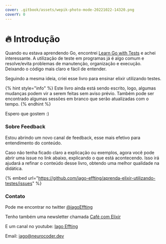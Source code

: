 ```yaml
---
cover: .gitbook/assets/wepik-photo-mode-20221022-14320.png
coverY: 0
---
```


# 🔥 Introdução

Quando eu estava aprendendo Go, encontrei [Learn Go with Tests](https://quii.gitbook.io/learn-go-with-tests/) e achei interessante. A utilização de teste em programas já é algo comum e resolve/evita problemas de manutenção, organização e execução. Deixando o código mais claro e fácil de entender.

Seguindo a mesma ideia, criei esse livro para ensinar elixir utilizando testes.

{% hint style="info" %}
Este livro ainda está sendo escrito, logo, algumas mudanças podem vir a serem feitas sem aviso prévio. Também pode ser encontrado algumas sessões em branco que serão atualizadas com o tempo.
{% endhint %}

Espero que gostem :)

### Sobre Feedback

Estou abrindo um novo canal de feedback, esse mais efetivo para entendimento do conteúdo.&#x20;

Caso não tenha ficado claro a explicação ou exemplos, agora você pode abrir uma issue no link abaixo, explicando o que está acontecendo. Isso irá ajudará a refinar o conteúdo desse livro, obtendo uma melhor qualidade na didática.

{% embed url="https://github.com/iago-effting/aprenda-elixir-utilizando-testes/issues" %}

### Contato

Pode me encontrar no twitter [@iagoEffting](https://twitter.com/iagoEffting)

Tenho também uma newsletter chamada [Café com Elixir](https://semanal.cafecomelixir.com.br/)

E um canal no youtube: [Iago Effting](https://www.youtube.com/channel/UCa4Z9RYii3K-DHCAk8JWV-g/)

Email: [iago@neurocoder.dev](mailto:iago@neurocoder.dev)

